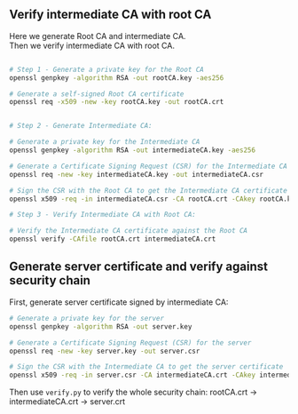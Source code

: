 ## Verify intermediate CA with root CA 

Here we generate Root CA and intermediate CA.  
Then we verify intermediate CA with root CA.

```bash 

# Step 1 - Generate a private key for the Root CA
openssl genpkey -algorithm RSA -out rootCA.key -aes256

# Generate a self-signed Root CA certificate
openssl req -x509 -new -key rootCA.key -out rootCA.crt


# Step 2 - Generate Intermediate CA:

# Generate a private key for the Intermediate CA
openssl genpkey -algorithm RSA -out intermediateCA.key -aes256

# Generate a Certificate Signing Request (CSR) for the Intermediate CA
openssl req -new -key intermediateCA.key -out intermediateCA.csr

# Sign the CSR with the Root CA to get the Intermediate CA certificate
openssl x509 -req -in intermediateCA.csr -CA rootCA.crt -CAkey rootCA.key -CAcreateserial -out intermediateCA.crt

# Step 3 - Verify Intermediate CA with Root CA:

# Verify the Intermediate CA certificate against the Root CA
openssl verify -CAfile rootCA.crt intermediateCA.crt
```

## Generate server certificate and verify against security chain

First, generate server certificate signed by intermediate CA:

``` bash 
# Generate a private key for the server
openssl genpkey -algorithm RSA -out server.key

# Generate a Certificate Signing Request (CSR) for the server
openssl req -new -key server.key -out server.csr

# Sign the CSR with the Intermediate CA to get the server certificate
openssl x509 -req -in server.csr -CA intermediateCA.crt -CAkey intermediateCA.key -CAcreateserial -out server.crt
```

Then use `verify.py` to verify the whole security chain:
rootCA.crt -> intermediateCA.crt -> server.crt